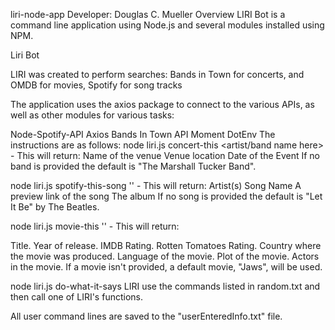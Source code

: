 liri-node-app 
Developer: Douglas C. Mueller
Overview
LIRI Bot is a command line application using Node.js and several modules installed using NPM.

Liri Bot

LIRI was created to perform searches: Bands in Town for concerts, and OMDB for movies, Spotify for song tracks

The application uses the axios package to connect to the various APIs, as well as other modules for various tasks:

Node-Spotify-API
Axios
Bands In Town API
Moment
DotEnv
The instructions are as follows:
node liri.js concert-this <artist/band name here> - This will return:
Name of the venue
Venue location
Date of the Event
If no band is provided the default is "The Marshall Tucker Band".

node liri.js spotify-this-song '<song name here>' - This will return:
Artist(s)
Song Name
A preview link of the song
The album
If no song is provided the default is "Let It Be" by The Beatles.

node liri.js movie-this '<movie name here>' - This will return:

Title.
Year of release.
IMDB Rating.
Rotten Tomatoes Rating.
Country where the movie was produced.
Language of the movie.
Plot of the movie.
Actors in the movie.
If a movie isn't provided, a default movie, "Jaws", will be used.

node liri.js do-what-it-says
LIRI use the commands listed in random.txt and then call one of LIRI's functions.

All user command lines are saved to the "userEnteredInfo.txt" file.